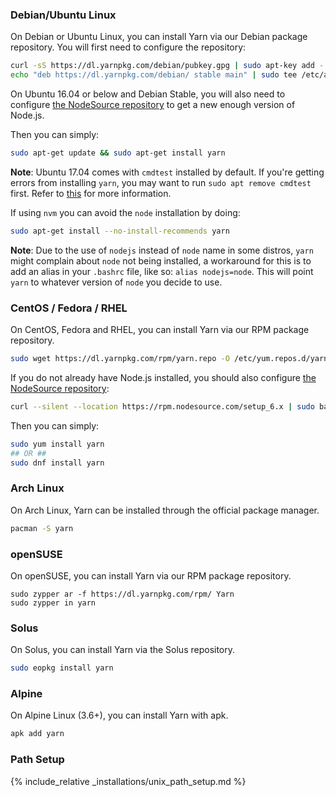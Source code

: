 ### Debian/Ubuntu Linux

On Debian or Ubuntu Linux, you can install Yarn via our Debian package
repository. You will first need to configure the repository:

```sh
curl -sS https://dl.yarnpkg.com/debian/pubkey.gpg | sudo apt-key add -
echo "deb https://dl.yarnpkg.com/debian/ stable main" | sudo tee /etc/apt/sources.list.d/yarn.list
```

On Ubuntu 16.04 or below and Debian Stable, you will also need to configure [the NodeSource repository](https://nodejs.org/en/download/package-manager/#debian-and-ubuntu-based-linux-distributions) to get a new enough version of Node.js.

Then you can simply:

```sh
sudo apt-get update && sudo apt-get install yarn
```

**Note**: Ubuntu 17.04 comes with `cmdtest` installed by default. If you're getting errors from installing `yarn`, you may want to run `sudo apt remove cmdtest` first. Refer to [this](https://github.com/yarnpkg/yarn/issues/2821) for more information.

If using `nvm` you can avoid the `node` installation by doing:

```sh
sudo apt-get install --no-install-recommends yarn
```

**Note**: Due to the use of `nodejs` instead of `node` name in some distros, `yarn` might complain about `node` not being installed, a workaround for this is to add an alias in your `.bashrc` file, like so: `alias nodejs=node`. This will point `yarn` to whatever version of `node` you decide to use.

### CentOS / Fedora / RHEL

On CentOS, Fedora and RHEL, you can install Yarn via our RPM package repository.

```sh
sudo wget https://dl.yarnpkg.com/rpm/yarn.repo -O /etc/yum.repos.d/yarn.repo
```

If you do not already have Node.js installed, you should also configure
[the NodeSource repository](https://nodejs.org/en/download/package-manager/#enterprise-linux-and-fedora):

```sh
curl --silent --location https://rpm.nodesource.com/setup_6.x | sudo bash -
```

Then you can simply:

```sh
sudo yum install yarn
## OR ##
sudo dnf install yarn
```

### Arch Linux

On Arch Linux, Yarn can be installed through the official package manager.

```sh
pacman -S yarn
```

### openSUSE

On openSUSE, you can install Yarn via our RPM package repository.

```
sudo zypper ar -f https://dl.yarnpkg.com/rpm/ Yarn
sudo zypper in yarn
```

### Solus

On Solus, you can install Yarn via the Solus repository.

```sh
sudo eopkg install yarn
```

### Alpine

On Alpine Linux (3.6+), you can install Yarn with apk.

```sh
apk add yarn
```

### Path Setup

<!-- prettier-ignore -->
{% include_relative _installations/unix_path_setup.md %}
